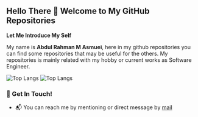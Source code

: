 ## Hello There 👋 Welcome to My GitHub Repositories

**Let Me Introduce My Self**

My name is **Abdul Rahman M Asmuei**, here in my github repositories you can find some repositories that may be useful for the others. My repositories is mainly related with my hobby or current works as Software Engineer.

![Top Langs](https://github-readme-stats.vercel.app/api/top-langs/?username=amanasmuei)
![Top Langs](https://github-readme-stats-nu-ecru.vercel.app/api/top-langs/?username=amanasmuei&layout=compact&langs_count=20)

### 📮 Get In Touch!
- 📬 You can reach me by mentioning or direct message by [mail](mailto:amanasmuei@gmail.com)
